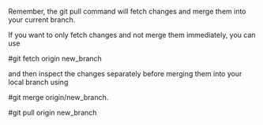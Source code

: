 Remember, the git pull command will fetch changes and merge them into your current branch. 

If you want to only fetch changes and not merge them immediately, you can use 

#git fetch origin new_branch 

and then inspect the changes separately before merging them into your local branch using 


#git merge origin/new_branch.




#git pull origin new_branch
